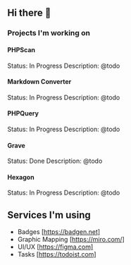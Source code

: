 ## Hi there 👋

### Projects I'm working on

#### PHPScan
Status: In Progress
Description: @todo

#### Markdown Converter
Status: In Progress
Description: @todo

#### PHPQuery
Status: In Progress
Description: @todo

#### Grave
Status: Done
Description: @todo

#### Hexagon
Status: In Progress
Description: @todo

## Services I'm using
* Badges [https://badgen.net]
* Graphic Mapping [https://miro.com/]
* UI/UX [https://figma.com]
* Tasks [https://todoist.com]

<!--
**Ferror/Ferror** is a ✨ _special_ ✨ repository because its `README.md` (this file) appears on your GitHub profile.

Here are some ideas to get you started:

- 🔭 I’m currently working on ...
- 🌱 I’m currently learning ...
- 👯 I’m looking to collaborate on ...
- 🤔 I’m looking for help with ...
- 💬 Ask me about ...
- 📫 How to reach me: ...
- 😄 Pronouns: ...
- ⚡ Fun fact: ...
-->
